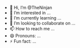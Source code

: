 - 👋 Hi, I’m @TheNinjan
- 👀 I’m interested in ...
- 🌱 I’m currently learning ...
- 💞️ I’m looking to collaborate on ...
- 📫 How to reach me ...
- 😄 Pronouns: ...
- ⚡ Fun fact: ...

<!---
TheNinjan/TheNinjan is a ✨ special ✨ repository because its `README.md` (this file) appears on your GitHub profile.
You can click the Preview link to take a look at your changes.
--->
